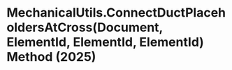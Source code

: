 # MechanicalUtils.ConnectDuctPlaceholdersAtCross(Document, ElementId, ElementId, ElementId) Method (2025)

﻿